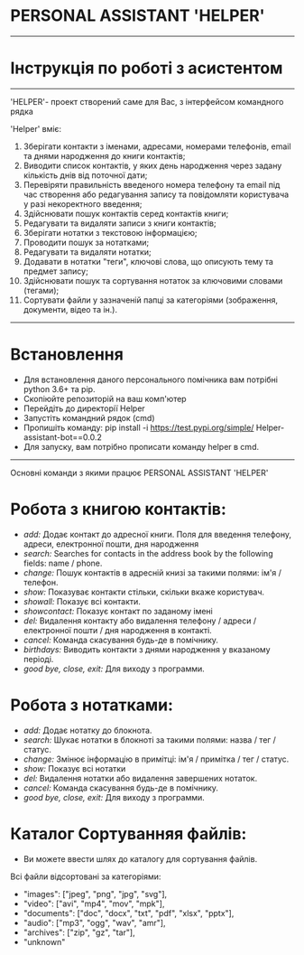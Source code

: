 PERSONAL ASSISTANT 'HELPER'
===========================

------------------------------------------------------------------------------------------------------------------------------------------------------------------------------------------------------------

Інструкція по роботі з асистентом
=================================

______________________________________________________________________________________________________

'HELPER'- проект створений саме для Вас, з інтерфейсом командного рядка

'Helper' вміє:

1. Зберігати контакти з іменами, адресами, номерами телефонів, email та днями народження до книги контактів;
2. Виводити список контактів, у яких день народження через задану кількість днів від поточної дати;
3. Перевіряти правильність введеного номера телефону та email під час створення або редагування запису та повідомляти користувача у разі некоректного введення;
4. Здійснювати пошук контактів серед контактів книги;
5. Редагувати та видаляти записи з книги контактів;
6. Зберігати нотатки з текстовою інформацією;
7. Проводити пошук за нотатками;
8. Редагувати та видаляти нотатки;
9. Додавати в нотатки "теги", ключові слова, що описують тему та предмет запису;
10. Здійснювати пошук та сортування нотаток за ключовими словами (тегами);
11. Сортувати файли у зазначеній папці за категоріями (зображення, документи, відео та ін.).
______________________________________________________________________________________________________

Встановлення
============
- Для встановлення даного персонального помічника вам потрібні python 3.6+ та pip.
- Скопіюйте репозиторій на ваш комп'ютер
- Перейдіть до директорії Helper
- Запустіть командний рядок (cmd)
- Пропишіть команду: pip install -i https://test.pypi.org/simple/ Helper-assistant-bot==0.0.2
- Для запуску, вам потрібно прописати команду  helper в cmd.
______________________________________________________________________________________________________

Основні команди з якими працює PERSONAL ASSISTANT 'HELPER'

Робота з книгою контактів:
==========================
- *add:*         Додає контакт до адресної книги. Поля для введення телефону, адреси, електронної пошти, дня народження
- *search:*      Searches for contacts in the address book by the following fields: name / phone.
- *change:*      Пошук контактів в адресній книзі за такими полями: ім'я / телефон.
- *show:*        Показуває контакти стільки, скільки вкаже користувач.
- *showall:*     Показує всі контакти.
- *showcontact:* Показує контакт по заданому імені
- *del:*         Видалення контакту або видалення телефону / адреси / електронної пошти / дня народження в контакті.
- *cancel:*      Команда скасування будь-де в помічнику.
- *birthdays:*   Виводить контакти з днями народження у вказаному періоді.
- *good bye, close, exit:* Для виходу з программи.

Робота з нотатками:
===================
- *add:*      Додає нотатку до блокнота.
- *search:*   Шукає нотатки в блокноті за такими полями: назва / тег / статус.
- *change:*   Змінює інформацію в примітці: ім'я / примітка / тег / статус.
- *show:*     Показує всі нотатки
- *del:*      Видалення нотатки або видалення завершених нотаток.
- *cancel:*   Команда скасування будь-де в помічнику.
- *good bye, close, exit:* Для виходу з программи.

Каталог Сортуванняя файлів:
===========================
- Ви можете ввести шлях до каталогу для сортування файлів.

Всі файли відсортовані за категоріями: 

- "images": ["jpeg", "png", "jpg", "svg"],
- "video": ["avi", "mp4", "mov", "mpk"],
- "documents": ["doc", "docx", "txt", "pdf", "xlsx", "pptx"],
- "audio": ["mp3", "ogg", "wav", "amr"],
- "archives": ["zip", "gz", "tar"],
- "unknown"
